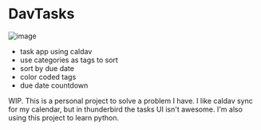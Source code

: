 # DavTasks

![image](https://user-images.githubusercontent.com/61644499/227812368-a46e2d64-44a0-42e8-8bfa-1b55c4ef7b10.png)

- task app using caldav
- use categories as tags to sort
- sort by due date
- color coded tags
- due date countdown



WIP. This is a personal project to solve a problem I have. I like caldav sync for my calendar, but in thunderbird the tasks UI isn't awesome. I'm also using this project to learn python. 
